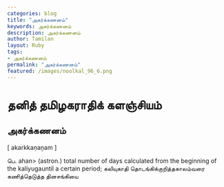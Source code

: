 ```yaml
---  
categories: blog  
title: "அகர்க்கணனம்"
keywords: அகர்க்கணனம்  
description: அகர்க்கணனம்
author: Tamilan  
layout: Ruby  
tags:     
- அகர்க்கணனம்
permalink: "அகர்க்கணனம்"  
featured: /images/noolkal_96_6.png  
--- 
```

# தனித் தமிழகராதிக் களஞ்சியம்
## அகர்க்கணனம்

[ akarkkaṇaṉam ]  
  
பெ. ahan> (astron.) total number of days calculated from the beginning of the kaliyugauntil a certain period; கலியுகாதி தொடங்கிக்குறித்தகாலம்வரை கணித்தெடுத்த தினசங்கியை